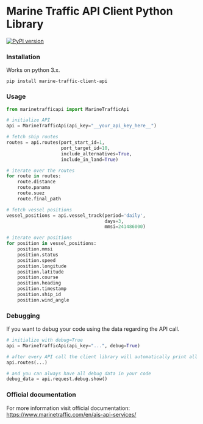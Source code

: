 <h1>Marine Traffic API Client Python Library</h1>

[![PyPI version](https://badge.fury.io/py/marine-traffic-client-api.svg)](https://badge.fury.io/py/marine-traffic-client-api)

<h3>Installation</h3>
<p>Works on python 3.x.</p>

```
pip install marine-traffic-client-api
```

<h3>Usage</h3>

```python
from marinetrafficapi import MarineTrafficApi

# initialize API
api = MarineTrafficApi(api_key="__your_api_key_here__")

# fetch ship routes
routes = api.routes(port_start_id=1, 
                    port_target_id=10, 
                    include_alternatives=True, 
                    include_in_land=True)

# iterate over the routes
for route in routes:
	route.distance
	route.panama
	route.suez
	route.final_path

# fetch vessel positions
vessel_positions = api.vessel_track(period='daily', 
                                    days=3, 
                                    mmsi=241486000)

# iterate over positions
for position in vessel_positions:
	position.mmsi
	position.status
	position.speed
	position.longitude
	position.latitude
	position.course
	position.heading
	position.timestamp
	position.ship_id
	position.wind_angle
```

<h3>Debugging</h3>

<p>If you want to debug your code using the data regarding the API call.</p>

```python
# initialize with debug=True
api = MarineTrafficApi(api_key="...", debug=True)

# after every API call the client library will automatically print all the data to standard output
api.routes(...)

# and you can always have all debug data in your code
debug_data = api.request.debug.show()
```

<h3>Official documentation</h3>

<p>For more information visit official documentation: <a href="https://www.marinetraffic.com/en/ais-api-services/">https://www.marinetraffic.com/en/ais-api-services/</a></p>
